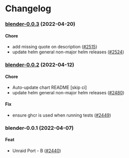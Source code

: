 # Changelog<br>


<a name="blender-0.0.3"></a>
### [blender-0.0.3](https://github.com/truecharts/apps/compare/blender-desktop-g3-0.0.2...blender-0.0.3) (2022-04-20)

#### Chore

* add missing quote on description ([#2515](https://github.com/truecharts/apps/issues/2515))
* update helm general non-major helm releases ([#2524](https://github.com/truecharts/apps/issues/2524))



<a name="blender-0.0.2"></a>
### [blender-0.0.2](https://github.com/truecharts/apps/compare/blender-desktop-g3-0.0.1...blender-0.0.2) (2022-04-12)

#### Chore

* Auto-update chart README [skip ci]
* update helm general non-major helm releases ([#2480](https://github.com/truecharts/apps/issues/2480))

#### Fix

* ensure ghcr is used when running tests ([#2449](https://github.com/truecharts/apps/issues/2449))



<a name="blender-0.0.1"></a>
### blender-0.0.1 (2022-04-07)

#### Feat

* Unraid Port - B ([#2440](https://github.com/truecharts/apps/issues/2440))
